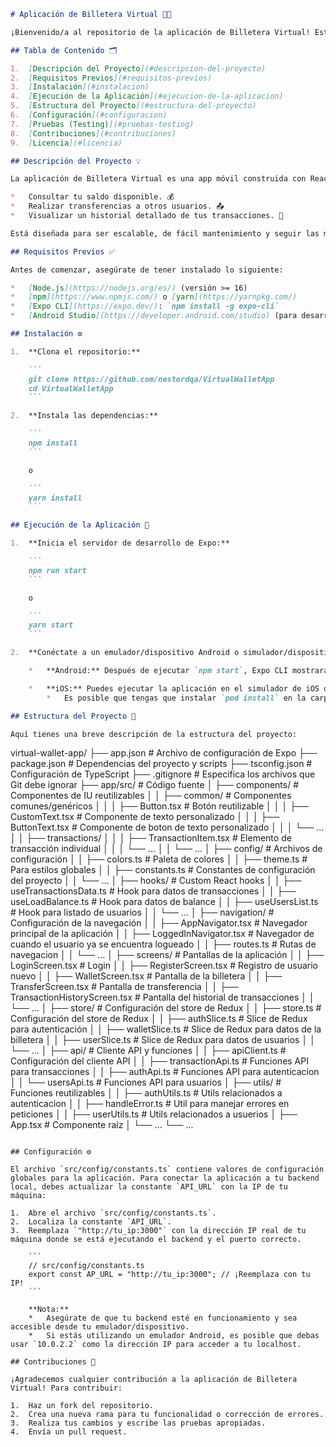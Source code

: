 ```markdown
# Aplicación de Billetera Virtual 📱💸

¡Bienvenido/a al repositorio de la aplicación de Billetera Virtual! Este proyecto te permite gestionar tus finanzas de forma sencilla y segura directamente desde tu dispositivo móvil.

## Tabla de Contenido 🗂️

1.  [Descripción del Proyecto](#descripcion-del-proyecto)
2.  [Requisitos Previos](#requisitos-previos)
3.  [Instalación](#instalacion)
4.  [Ejecución de la Aplicación](#ejecucion-de-la-aplicacion)
5.  [Estructura del Proyecto](#estructura-del-proyecto)
6.  [Configuración](#configuracion)
7.  [Pruebas (Testing)](#pruebas-testing)
8.  [Contribuciones](#contribuciones)
9.  [Licencia](#licencia)

## Descripción del Proyecto 💡

La aplicación de Billetera Virtual es una app móvil construida con React Native (Expo) que te permite:

*   Consultar tu saldo disponible. 💰
*   Realizar transferencias a otros usuarios. 📤
*   Visualizar un historial detallado de tus transacciones. 🧾

Está diseñada para ser escalable, de fácil mantenimiento y seguir las mejores prácticas de desarrollo.

## Requisitos Previos ✅

Antes de comenzar, asegúrate de tener instalado lo siguiente:

*   [Node.js](https://nodejs.org/es/) (versión >= 16)
*   [npm](https://www.npmjs.com/) o [yarn](https://yarnpkg.com/)
*   [Expo CLI](https://expo.dev/): `npm install -g expo-cli`
*   [Android Studio](https://developer.android.com/studio) (para desarrollo en Android) o [Xcode](https://developer.apple.com/xcode/) (para desarrollo en iOS)

## Instalación ⚙️

1.  **Clona el repositorio:**

    ```
    git clone https://github.com/nestordqa/VirtualWalletApp
    cd VirtualWalletApp
    ```

2.  **Instala las dependencias:**

    ```
    npm install
    ```

    o

    ```
    yarn install
    ```

## Ejecución de la Aplicación 🚀

1.  **Inicia el servidor de desarrollo de Expo:**

    ```
    npm run start
    ```

    o

    ```
    yarn start
    ```

2.  **Conéctate a un emulador/dispositivo Android o simulador/dispositivo iOS:**

    *   **Android:** Después de ejecutar `npm start`, Expo CLI mostrará un código QR. Escanea este código QR usando la aplicación Expo Go en tu dispositivo Android. Alternativamente, presiona la letra "`a`" en la terminal para abrir la aplicación en tu emulador Android.

    *   **iOS:** Puedes ejecutar la aplicación en el simulador de iOS o en un dispositivo iOS físico siguiendo las instrucciones proporcionadas por Expo CLI.
        *   Es posible que tengas que instalar `pod install` en la carpeta `iOS`.

## Estructura del Proyecto 📂

Aquí tienes una breve descripción de la estructura del proyecto:

```
virtual-wallet-app/
├── app.json               # Archivo de configuración de Expo
├── package.json           # Dependencias del proyecto y scripts
├── tsconfig.json          # Configuración de TypeScript
├── .gitignore             # Especifica los archivos que Git debe ignorar
├── app/src/                  # Código fuente
│   ├── components/       # Componentes de IU reutilizables
│   │   ├── common/       # Componentes comunes/genéricos
│   │   │   ├── Button.tsx  # Botón reutilizable
│   │   │   ├── CustomText.tsx # Componente de texto personalizado
│   │   │   ├── ButtonText.tsx # Componente de boton de texto personalizado
│   │   │   └── ...
│   │   ├── transactions/
│   │   │   ├── TransactionItem.tsx # Elemento de transacción individual
│   │   │   └── ...
│   │   └── ...
│   ├── config/           # Archivos de configuración
│   │   ├── colors.ts       # Paleta de colores
│   │   ├── theme.ts       # Para estilos globales
│   │   ├── constants.ts  # Constantes de configuración del proyecto
│   │   └── ...
│   ├── hooks/              # Custom React hooks
│   │   ├── useTransactionsData.ts # Hook para datos de transacciones
│   │   ├── useLoadBalance.ts # Hook para datos de balance
│   │   ├── useUsersList.ts # Hook para listado de usuarios
│   │   └── ...
│   ├── navigation/         # Configuración de la navegación
│   │   ├── AppNavigator.tsx # Navegador principal de la aplicación
│   │   ├── LoggedInNavigator.tsx # Navegador de cuando el usuario ya se encuentra logueado
│   │   ├── routes.ts # Rutas de navegacion
│   │   └── ...
│   ├── screens/            # Pantallas de la aplicación
│   │   ├── LoginScreen.tsx # Login
│   │   ├── RegisterScreen.tsx # Registro de usuario nuevo
│   │   ├── WalletScreen.tsx # Pantalla de la billetera
│   │   ├── TransferScreen.tsx # Pantalla de transferencia
│   │   ├── TransactionHistoryScreen.tsx # Pantalla del historial de transacciones
│   │   └── ...
│   ├── store/              # Configuración del store de Redux
│   │   ├── store.ts        # Configuración del store de Redux
│   │   ├── authSlice.ts    # Slice de Redux para autenticación
│   │   ├── walletSlice.ts  # Slice de Redux para datos de la billetera
│   │   ├── userSlice.ts    # Slice de Redux para datos de usuarios
│   │   └── ...
│   ├── api/                # Cliente API y funciones
│   │   ├── apiClient.ts    # Configuración del cliente API
│   │   ├── transactionApi.ts # Funciones API para transacciones
│   │   ├── authApi.ts      # Funciones API para autenticacion
│   │   └── usersApi.ts     # Funciones API para usuarios
│   ├── utils/                # Funciones reutilizables
│   │   ├── authUtils.ts    # Utils relacionados a autenticacion
│   │   ├── handleError.ts    # Util para manejar errores en peticiones
│   │   ├── userUtils.ts    # Utils relacionados a usuerios
│   ├── App.tsx               # Componente raíz
│   └── ...
└── ...
```

## Configuración ⚙️

El archivo `src/config/constants.ts` contiene valores de configuración globales para la aplicación. Para conectar la aplicación a tu backend local, debes actualizar la constante `API_URL` con la IP de tu máquina:

1.  Abre el archivo `src/config/constants.ts`.
2.  Localiza la constante `API_URL`.
3.  Reemplaza `"http://tu_ip:3000"` con la dirección IP real de tu máquina donde se está ejecutando el backend y el puerto correcto.

    ```
    // src/config/constants.ts
    export const AP_URL = "http://tu_ip:3000"; // ¡Reemplaza con tu IP!
    ```

    **Nota:**
    *   Asegúrate de que tu backend esté en funcionamiento y sea accesible desde tu emulador/dispositivo.
    *   Si estás utilizando un emulador Android, es posible que debas usar `10.0.2.2` como la dirección IP para acceder a tu localhost.

## Contribuciones 🙌

¡Agradecemos cualquier contribución a la aplicación de Billetera Virtual! Para contribuir:

1.  Haz un fork del repositorio.
2.  Crea una nueva rama para tu funcionalidad o corrección de errores.
3.  Realiza tus cambios y escribe las pruebas apropiadas.
4.  Envía un pull request.